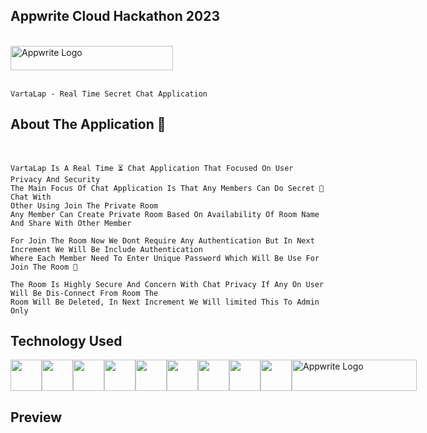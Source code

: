 <h2> Appwrite Cloud Hackathon 2023</h2> 
<br />
<a href="https://appwrite.io" target="_blank"><img width="260" height="39" src="https://appwrite.io/images/appwrite.svg" alt="Appwrite Logo"></a>
<br />
<br />

```
VartaLap - Real Time Secret Chat Application 
```
<h2> About The Application 🚀 </h2> 
<br />

```
VartaLap Is A Real Time ⏳ Chat Application That Focused On User Privacy And Security
The Main Focus Of Chat Application Is That Any Members Can Do Secret 🤫 Chat With 
Other Using Join The Private Room
Any Member Can Create Private Room Based On Availability Of Room Name 
And Share With Other Member 
```

```
For Join The Room Now We Dont Require Any Authentication But In Next Increment We Will Be Include Authentication 
Where Each Member Need To Enter Unique Password Which Will Be Use For Join The Room 🤖
```

```
The Room Is Highly Secure And Concern With Chat Privacy If Any On User Will Be Dis-Connect From Room The 
Room Will Be Deleted, In Next Increment We Will limited This To Admin Only
```

<h2> Technology Used </h2>
<div style="display:flex">
<img height="50" src="https://user-images.githubusercontent.com/25181517/192108372-f71d70ac-7ae6-4c0d-8395-51d8870c2ef0.png">
<img height="50" src="https://user-images.githubusercontent.com/25181517/192108374-8da61ba1-99ec-41d7-80b8-fb2f7c0a4948.png">
<img height="50" src="https://user-images.githubusercontent.com/25181517/192108891-d86b6220-e232-423a-bf5f-90903e6887c3.png">
<img height="50" src="https://user-images.githubusercontent.com/25181517/192158954-f88b5814-d510-4564-b285-dff7d6400dad.png">
<img height="50" src="https://user-images.githubusercontent.com/25181517/183898674-75a4a1b1-f960-4ea9-abcb-637170a00a75.png">
<img height="50" src="https://user-images.githubusercontent.com/25181517/202896760-337261ed-ee92-4979-84c4-d4b829c7355d.png">
<img height="50" src="https://user-images.githubusercontent.com/25181517/117447155-6a868a00-af3d-11eb-9cfe-245df15c9f3f.png">
<img height="50" src="https://user-images.githubusercontent.com/25181517/183897015-94a058a6-b86e-4e42-a37f-bf92061753e5.png">
<img height="50" src="https://user-images.githubusercontent.com/25181517/121401671-49102800-c959-11eb-9f6f-74d49a5e1774.png">
<img width="200" height="50" src="https://appwrite.io/images/appwrite.svg" alt="Appwrite Logo">
</div>

<h2>Preview</h2>
